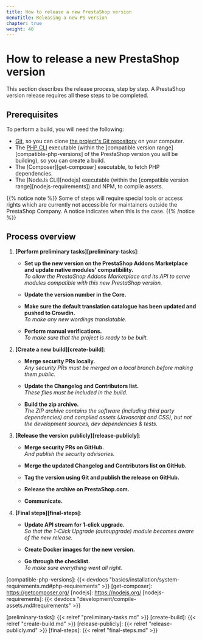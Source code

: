 ```yaml
---
title: How to release a new PrestaShop version
menuTitle: Releasing a new PS version
chapter: true
weight: 40
---
```


# How to release a new PrestaShop version

This section describes the release process, step by step. A PrestaShop version release requires all these steps to be completed.

## Prerequisites

To perform a build, you will need the following:

- [Git][git-scm], so you can clone [the project's Git repository][github-repository] on your computer.
- The [PHP CLI][php] executable (within the [compatible version range][compatible-php-versions] of the PrestaShop version you will be building), so you can create a build.
- The [Composer][get-composer] executable, to fetch PHP dependencies.
- The [NodeJs CLI][nodejs] executable (within the [compatible version range][nodejs-requirements]) and NPM, to compile assets.

{{% notice note %}}
Some of steps will require special tools or access rights which are currently not accessible for maintainers outside the PrestaShop Company. A notice indicates when this is the case.
{{% /notice %}}

## Process overview

1. **[Perform preliminary tasks][preliminary-tasks]**:

    - **Set up the new version on the PrestaShop Addons Marketplace and update native modules' compatibility.**  
      _To allow the PrestaShop Addons Marketplace and its API to serve modules compatible with this new PrestaShop version._
      
    - **Update the version number in the Core.**
    
    - **Make sure the default translation catalogue has been updated and pushed to Crowdin.**  
      _To make any new wordings translatable._
      
    - **Perform manual verifications.**  
      _To make sure that the project is ready to be built._

2. **[Create a new build][create-build]**:
   
   - **Merge security PRs locally.**  
     _Any security PRs must be merged on a local branch before making them public._

   - **Update the Changelog and Contributors list.**  
     _These files must be included in the build._
   
   - **Build the zip archive.**  
     _The ZIP archive contains the software (including third party dependencies) and compiled assets (Javascript and CSS), but not the development sources, dev dependencies & tests._

3. **[Release the version publicly][release-publicly]**:

   - **Merge security PRs on GitHub.**  
     _And publish the security advisories._

   - **Merge the updated Changelog and Contributors list on GitHub.**
   
   - **Tag the version using Git and publish the release on GitHub.**

   - **Release the archive on PrestaShop.com.**

   - **Communicate.**

4. **[Final steps][final-steps]**:

   - **Update API stream for 1-click upgrade.**  
     _So that the 1-Click Upgrade (autoupgrade) module becomes aware of the new release._

   - **Create Docker images for the new version.**

   - **Go through the checklist.**  
     _To make sure everything went all right._


[git-scm]: https://git-scm.com/
[github-repository]: https://github.com/prestashop/prestashop
[php]: https://www.php.net/
[compatible-php-versions]: {{< devdocs "basics/installation/system-requirements.md#php-requirements" >}}
[get-composer]: https://getcomposer.org/
[nodejs]: https://nodejs.org/
[nodejs-requirements]: {{< devdocs "development/compile-assets.md#requirements" >}}

[preliminary-tasks]: {{< relref "preliminary-tasks.md" >}}
[create-build]: {{< relref "create-build.md" >}}
[release-publicly]: {{< relref "release-publicly.md" >}}
[final-steps]: {{< relref "final-steps.md" >}}
